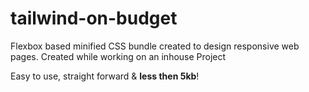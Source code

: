 # tailwind-on-budget

Flexbox based minified CSS bundle created to design responsive web pages. 
Created while working on an inhouse Project

Easy to use, straight forward & **less then 5kb**!
